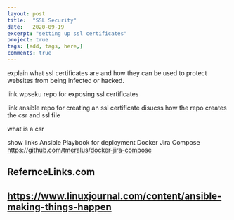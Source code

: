 ```yaml
---
layout: post
title:  "SSL Security"
date:   2020-09-19
excerpt: "setting up ssl certificates"
project: true
tags: [add, tags, here,]
comments: true
---
```

explain what ssl certificates are and how they can be used to protect
websites from being infected or hacked.

link wpseku repo for exposing ssl certificates

link ansible repo for creating an ssl certificate
disucss how the repo creates the csr and ssl file

what is a csr


show links
Ansible Playbook for deployment
Docker Jira Compose  https://github.com/tmeralus/docker-jira-compose

## RefernceLinks.com
## https://www.linuxjournal.com/content/ansible-making-things-happen
